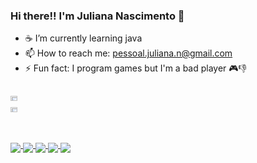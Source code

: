 ### Hi there!! I'm Juliana Nascimento 👋

- ☕ I’m currently learning java 
- 📫 How to reach me: pessoal.juliana.n@gmail.com
- ⚡ Fun fact: I program games but I'm a bad player 🎮👎


##

 <div style="display: flex; flex-direction: row">
  <a href="https://github.com/Junasc">
  <img height="45%" width="50%" src= "https://github-readme-stats.vercel.app/api?username=Junasc&show_icons=true&theme=dracula&include_all_commits=true&count_private=true"/>
  <img height="45%" width="50%" src= "https://github-readme-stats.vercel.app/api/top-langs/?username=Junasc&layout=compact&langs_count=7&theme=dracula"/>
</div>
  
  ##

  <img  src="https://img.icons8.com/dusk/64/000000/cs.png" align= "middle"/>
  <img  src="https://img.icons8.com/dusk/64/000000/java-coffee-cup-logo.png" align= "middle"/>
  <img  src="https://img.icons8.com/nolan/64/java-eclipse.png" align= "middle"/>
  <img  src="https://img.icons8.com/dusk/64/000000/unity.png" align= "middle"/>
  <img  src="https://img.icons8.com/nolan/64/visual-studio-code-2019.png" align= "middle"/>
 
</div>
